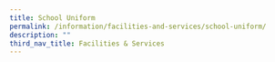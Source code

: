```yaml
---
title: School Uniform
permalink: /information/facilities-and-services/school-uniform/
description: ""
third_nav_title: Facilities & Services
---
```

